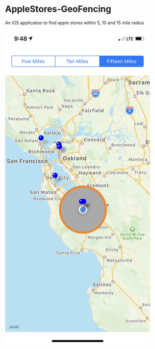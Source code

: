 # AppleStores-GeoFencing
An iOS application to find apple stores within 5, 10 and 15 mile radius


![alt text](https://github.com/sudeepta14/AppleStores-GeoFencing/blob/master/map.jpg)
